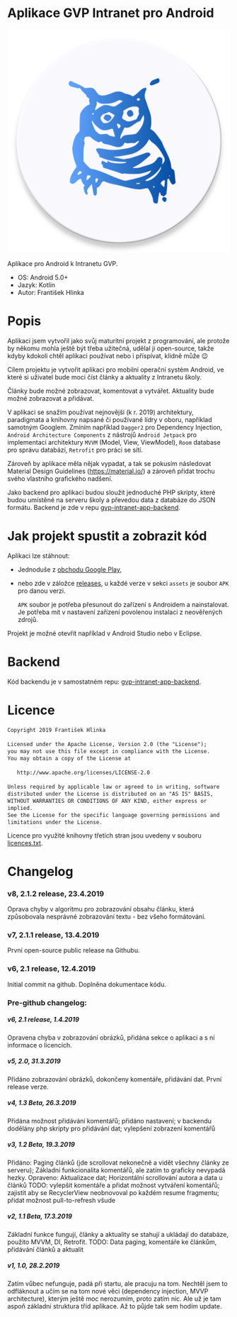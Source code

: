 # Aplikace GVP Intranet pro Android
![App icon](app/src/main/ic_launcher-web.png)

Aplikace pro Android k Intranetu GVP.  
- OS: Android 5.0+
- Jazyk: Kotlin
- Autor: František Hlinka

# Popis
Aplikaci jsem vytvořil jako svůj maturitní projekt z programování, ale protože by někomu mohla ještě být třeba užitečná, udělal ji open-source, takže kdyby kdokoli chtěl aplikaci používat nebo i příspívat, klidně může :wink: 

Cílem projektu je vytvořit aplikaci pro mobilní operační systém Android, ve které si uživatel bude moci číst články a aktuality z Intranetu školy. 

Články bude možné zobrazovat, komentovat a vytvářet. Aktuality bude možné zobrazovat a přidávat. 

V aplikaci se snažím používat nejnovější (k r. 2019) architektury, paradigmata a knihovny napsané či používané lídry v oboru, například samotným Googlem. Zmíním například `Dagger2` pro Dependency Injection, `Android Architecture Components` z nástrojů `Android Jetpack` pro implementaci architektury `MVVM` (Model, View, ViewModel), `Room` database pro správu databází, `Retrofit` pro práci se sítí. 

Zároveň by aplikace měla nějak vypadat, a tak se pokusím následovat Material Design Guidelines (https://material.io/) a zároveň přidat trochu svého vlastního grafického nadšení.

Jako backend pro aplikaci budou sloužit jednoduché PHP skripty, které budou umístěné na serveru školy a převedou data z databáze do JSON formátu. Backend je zde v repu [gvp-intranet-app-backend](https://github.com/gohlinka2/gvp-intranet-app-backend).

# Jak projekt spustit a zobrazit kód
Aplikaci lze stáhnout:
- Jednoduše z [obchodu Google Play](https://play.google.com/store/apps/details?id=cz.hlinkapp.gvpintranet),
- nebo zde v záložce [releases](https://github.com/gohlinka2/gvp-intranet-app/releases), u každé verze v sekci `assets` je soubor `APK` pro danou verzi.

   `APK` soubor je potřeba přesunout do zařízení s Androidem a nainstalovat. Je potřeba mít v nastavení zařízení povolenou instalaci z neověřených zdrojů.

Projekt je možné otevřít například v Android Studio nebo v Eclipse.

# Backend
Kód backendu je v samostatném repu: [gvp-intranet-app-backend](https://github.com/gohlinka2/gvp-intranet-app-backend).

# Licence
```
Copyright 2019 František Hlinka

Licensed under the Apache License, Version 2.0 (the "License");
you may not use this file except in compliance with the License.
You may obtain a copy of the License at

   http://www.apache.org/licenses/LICENSE-2.0

Unless required by applicable law or agreed to in writing, software
distributed under the License is distributed on an "AS IS" BASIS,
WITHOUT WARRANTIES OR CONDITIONS OF ANY KIND, either express or implied.
See the License for the specific language governing permissions and
limitations under the License.
```
Licence pro využité knihovny třetích stran jsou uvedeny v souboru [licences.txt](licenses.txt).

# Changelog
### v8, 2.1.2 release, 23.4.2019
Oprava chyby v algoritmu pro zobrazování obsahu článku, která způsobovala nesprávné zobrazování textu - bez všeho formátování.
### v7, 2.1.1 release, 13.4.2019
První open-source public release na Githubu.
### v6, 2.1 release, 12.4.2019 
Initial commit na github. Doplněna dokumentace kódu.
### Pre-github changelog:
##### v6, 2.1 release, 1.4.2019
Opravena chyba v zobrazování obrázků, přidána sekce o aplikaci a s ní informace o licencích.
##### v5, 2.0, 31.3.2019
Přidáno zobrazování obrázků, dokončeny komentáře, přidávání dat. První release verze.
##### v4, 1.3 Beta, 26.3.2019
Přidána možnost přidávání komentářů; přidáno nastavení; v backendu dodělány php skripty pro přidávání dat; vylepšení zobrazení komentářů
##### v3, 1.2 Beta, 19.3.2019
Přidáno: Paging článků (jde scrollovat nekonečně a vidět všechny články ze serveru); Základní funkcionalita komentářů, ale zatím to graficky nevypadá hezky.
Opraveno:  Aktualizace dat; Horizontální scrollování autora a data u článků
TODO: vylepšit komentáře a přidat možnost vytváření komentářů; zajistit aby se RecyclerView neobnovoval po každém resume fragmentu; přidat možnost pull-to-refresh všude
##### v2, 1.1 Beta, 17.3.2019
Základní funkce fungují, články a aktuality se stahují a ukládají do databáze, použito MVVM, DI, Retrofit.
TODO: Data paging, komentáře ke článkům, přidávání článků a aktualit
##### v1, 1.0, 28.2.2019
Zatím vůbec nefunguje, padá při startu, ale pracuju na tom. 
Nechtěl jsem to odfláknout a učím se na tom nové věci (dependency injection, MVVP architecture), kterým ještě moc nerozumím, proto zatím nic.
Ale už je tam aspoň základní struktura tříd aplikace.
Až to půjde tak sem hodím update.
